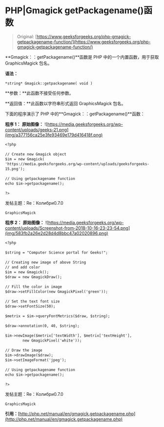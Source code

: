 # PHP|Gmagick getPackagename()函数

> Original: [https://www.geeksforgeeks.org/php-gmagick-getpackagename-function/](https://www.geeksforgeeks.org/php-gmagick-getpackagename-function/)

**Gmagick：：getPackagename()**函数是 PHP 中的一个内置函数，用于获取 GraphicsMagick 包名。

**语法：**

```
*string* Gmagick::getpackagename( void ) 
```

**参数：**此函数不接受任何参数。

**返回值：**此函数以字符串形式返回 GraphicsMagick 包名。

下面的程序演示了 PHP 中的**Gmagick：：getPackagename()**函数：

**程序 1：**
**原始图像：**
![https://media.geeksforgeeks.org/wp-content/uploads/geeks-21.png](img/a377156ca25e3fe93469e179d416418f.png)

```
<?php

// Create new Gmagick object
$im = new Gmagick(
'https://media.geeksforgeeks.org/wp-content/uploads/geeksforgeeks-15.png');

// Using getpackagename function
echo $im->getpackagename();

?>
```

发帖主题：Re：Колибри0.7.0

```
GraphicsMagick

```

**程序 2：**
**原始图像：**
![https://media.geeksforgeeks.org/wp-content/uploads/Screenshot-from-2018-10-16-23-23-54.png](img/583fb2a26e2d28d4d8bbc47a02020896.png)

```
<?php 

$string = "Computer Science portal for Geeks!"; 

// Creating new image of above String 
// and add color
$im = new Gmagick(); 
$draw = new GmagickDraw(); 

// Fill the color in image 
$draw->setFillColor(new GmagickPixel('green')); 

// Set the text font size 
$draw->setFontSize(50); 

$metrix = $im->queryFontMetrics($draw, $string); 

$draw->annotation(0, 40, $string); 

$im->newImage($metrix['textWidth'], $metrix['textHeight'], 
        new GmagickPixel('white')); 

// Draw the image         
$im->drawImage($draw); 
$im->setImageFormat('jpeg'); 

// Using getpackagename function
echo $im->getpackagename();

?>
```

发帖主题：Re：Колибри0.7.0

```
GraphicsMagick

```

**引用：**[http://php.net/manual/en/gmagick.getpackagename.php](http://php.net/manual/en/gmagick.getpackagename.php)